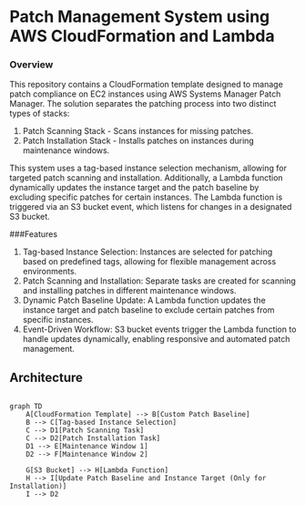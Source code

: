 # Patch Management System using AWS CloudFormation and Lambda
### Overview
This repository contains a CloudFormation template designed to manage patch compliance on EC2 instances using AWS Systems Manager Patch Manager. The solution separates the patching process into two distinct types of stacks:

1. Patch Scanning Stack - Scans instances for missing patches.
2. Patch Installation Stack - Installs patches on instances during maintenance windows.

This system uses a tag-based instance selection mechanism, allowing for targeted patch scanning and installation. Additionally, a Lambda function dynamically updates the instance target and the patch baseline by excluding specific patches for certain instances. The Lambda function is triggered via an S3 bucket event, which listens for changes in a designated S3 bucket.

###Features

1. Tag-based Instance Selection: Instances are selected for patching based on predefined tags, allowing for flexible management across environments.
2. Patch Scanning and Installation: Separate tasks are created for scanning and installing patches in different maintenance windows.
3. Dynamic Patch Baseline Update: A Lambda function updates the instance target and patch baseline to exclude certain patches from specific instances.
4. Event-Driven Workflow: S3 bucket events trigger the Lambda function to handle updates dynamically, enabling responsive and automated patch management.

## Architecture

```mermaid

graph TD
    A[CloudFormation Template] --> B[Custom Patch Baseline]
    B --> C[Tag-based Instance Selection]
    C --> D1[Patch Scanning Task]
    C --> D2[Patch Installation Task]
    D1 --> E[Maintenance Window 1]
    D2 --> F[Maintenance Window 2]

    G[S3 Bucket] --> H[Lambda Function]
    H --> I[Update Patch Baseline and Instance Target (Only for Installation)]
    I --> D2
    
```    
